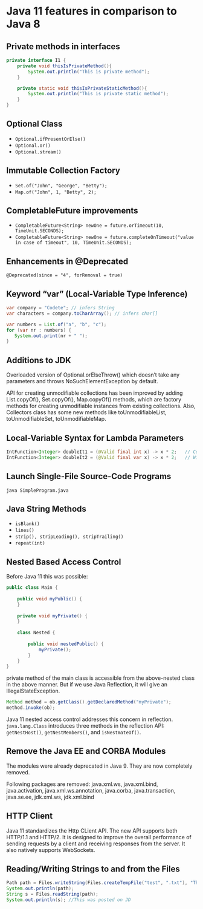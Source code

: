 # Java 11 features in comparison to Java 8

## Private methods in interfaces

```java
private interface I1 {
    private void thisIsPrivateMethod(){
        System.out.println("This is private method");
    }

    private static void thisIsPrivateStaticMethod(){
        System.out.println("This is private static method");
    }
}
```

## Optional Class

- `Optional.ifPresentOrElse()`
- `Optional.or()`
- `Optional.stream()`

## Immutable Collection Factory

- `Set.of("John", "George", "Betty");`
- `Map.of("John", 1, "Betty", 2);`

## CompletableFuture improvements

- `CompletableFuture<String> newOne = future.orTimeout(10, TimeUnit.SECONDS);`
- `CompletableFuture<String> newOne = future.completeOnTimeout("value in case of timeout", 10, TimeUnit.SECONDS);`

## Enhancements in @Deprecated

`@Deprecated(since = "4", forRemoval = true)`

## Keyword “var” (Local-Variable Type Inference)

```java
var company = "Codete"; // infers String
var characters = company.toCharArray(); // infers char[]

var numbers = List.of("a", "b", "c");
for (var nr : numbers) {
   System.out.print(nr + " ");
}
```

## Additions to JDK

Overloaded version of Optional.orElseThrow() which doesn’t take any parameters and throws NoSuchElementException by default.

API for creating unmodifiable collections has been improved by adding List.copyOf(), Set.copyOf(), Map.copyOf() methods, which are factory methods for creating unmodifiable instances from existing collections. Also, Collectors class has some new methods like toUnmodifiableList, toUnmodifiableSet, toUnmodifiableMap.

## Local-Variable Syntax for Lambda Parameters

```java
IntFunction<Integer> doubleIt1 = (@Valid final int x) -> x * 2;   // Compiles since Java 8
IntFunction<Integer> doubleIt2 = (@Valid final var x) -> x * 2;   // Will compile from Java 11
```

## Launch Single-File Source-Code Programs

`java SimpleProgram.java`

## Java String Methods

- `isBlank()`
- `lines()`
- `strip(), stripLeading(), stripTrailing()`
- `repeat(int)`

## Nested Based Access Control

Before Java 11 this was possible:

```java
public class Main {
 
    public void myPublic() {
    }
 
    private void myPrivate() {
    }
 
    class Nested {
 
        public void nestedPublic() {
            myPrivate();
        }
    }
}
```

private method of the main class is accessible from the above-nested class in the above manner.
But if we use Java Reflection, it will give an IllegalStateException.

```java
Method method = ob.getClass().getDeclaredMethod("myPrivate");
method.invoke(ob);
```

Java 11 nested access control addresses this concern in reflection.
`java.lang.Class` introduces three methods in the reflection API: `getNestHost()`, `getNestMembers()`, and `isNestmateOf()`.

##  Remove the Java EE and CORBA Modules

The modules were already deprecated in Java 9. They are now completely removed.

Following packages are removed: java.xml.ws, java.xml.bind, java.activation, java.xml.ws.annotation, java.corba, java.transaction, java.se.ee, jdk.xml.ws, jdk.xml.bind

## HTTP Client

Java 11 standardizes the Http CLient API.
The new API supports both HTTP/1.1 and HTTP/2. It is designed to improve the overall performance of sending requests by a client and receiving responses from the server. It also natively supports WebSockets.

## Reading/Writing Strings to and from the Files

```java
Path path = Files.writeString(Files.createTempFile("test", ".txt"), "This was posted on JD");
System.out.println(path);
String s = Files.readString(path);
System.out.println(s); //This was posted on JD
```

